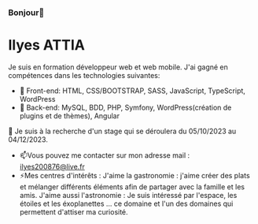 ### Bonjour👋

# Ilyes ATTIA

Je suis en formation développeur web et web mobile. J'ai gagné en compétences dans les technologies suivantes:
- 🌱 Front-end:
  HTML, CSS/BOOTSTRAP, SASS, JavaScript, TypeScript, WordPress
- 🌱 Back-end:
  MySQL, BDD, PHP, Symfony, WordPress(création de plugins et de thèmes), Angular

🤔 Je suis à la recherche d'un stage qui se déroulera du 05/10/2023 au 04/12/2023.
- 📫Vous pouvez me contacter sur mon adresse mail : ilyes200876@live.fr
- ⚡Mes centres d'intérêts :
  J'aime la gastronomie : j'aime créer des plats et mélanger différents éléments afin de partager avec la famille et les amis.
  J'aime aussi l'astronomie : Je suis intéressé par l'espace, les étoiles et les éxoplanettes ... ce domaine et l'un des domaines qui permettent d'attiser ma curiosité.

